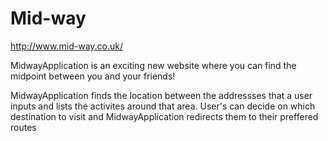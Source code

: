 # Mid-way

http://www.mid-way.co.uk/

MidwayApplication is an exciting new website where you can find the midpoint between you and your friends!

MidwayApplication finds the location between the addressses that a user inputs and lists the activites around that area.
User's can decide on which destination to visit and MidwayApplication redirects them to their preffered routes

